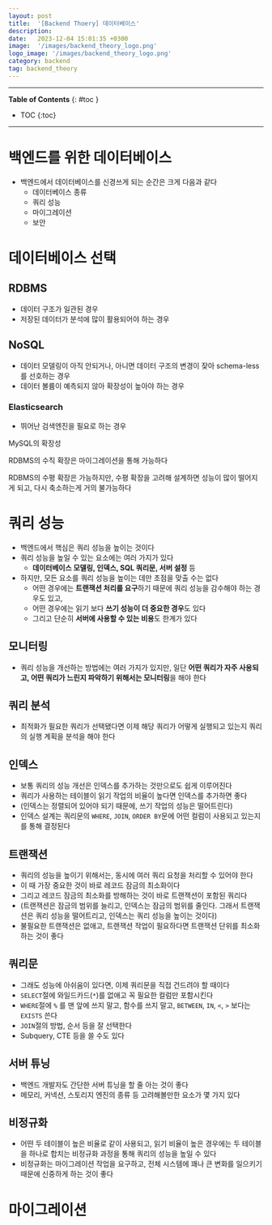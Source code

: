 ```yaml
---
layout: post
title:  '[Backend Thoery] 데이터베이스'
description: 
date:   2023-12-04 15:01:35 +0300
image:  '/images/backend_theory_logo.png'
logo_image: '/images/backend_theory_logo.png'
category: backend
tag: backend_theory
---
```


---
**Table of Contents**
{: #toc }
*  TOC
{:toc}

---

# 백엔드를 위한 데이터베이스

- 백엔드에서 데이터베이스를 신경쓰게 되는 순간은 크게 다음과 같다
  - 데이터베이스 종류
  - 쿼리 성능
  - 마이그레이션
  - 보안

# 데이터베이스 선택

## RDBMS

- 데이터 구조가 일관된 경우
- 저장된 데이터가 분석에 많이 활용되어야 하는 경우

## NoSQL

- 데이터 모델링이 아직 안되거나, 아니면 데이터 구조의 변경이 잦아 schema-less를 선호하는 경우
- 데이터 볼륨이 예측되지 않아 확장성이 높아야 하는 경우

### Elasticsearch

- 뛰어난 검색엔진을 필요로 하는 경우

<div class="fan-para">
    <div class="fan-bar">
      <i class="fa-solid fa-fan"></i>
      MySQL의 확장성
    </div>
    <div class="fan-content">
      <p>RDBMS의 수직 확장은 마이그레이션을 통해 가능하다</p>
      <p>RDBMS의 수평 확장은 가능하지만, 수평 확장을 고려해 설계하면 성능이 많이 떨어지게 되고, 다시 축소하는게 거의 불가능하다</p>
    </div>
</div>

# 쿼리 성능

- 백엔드에서 핵심은 쿼리 성능을 높이는 것이다
- 쿼리 성능을 높일 수 있는 요소에는 여러 가지가 있다
  - **데이터베이스 모델링, 인덱스, SQL 쿼리문, 서버 설정** 등
- 하지만, 모든 요소를 쿼리 성능을 높이는 데만 초점을 맞출 수는 없다
  - 어떤 경우에는 **트랜잭션 처리를 요구**하기 때문에 쿼리 성능을 감수해야 하는 경우도 있고,
  - 어떤 경우에는 읽기 보다 **쓰기 성능이 더 중요한 경우**도 있다
  - 그리고 단순히 **서버에 사용할 수 있는 비용**도 한계가 있다

## 모니터링

- 쿼리 성능을 개선하는 방법에는 여러 가지가 있지만, 일단 **어떤 쿼리가 자주 사용되고, 어떤 쿼리가 느린지 파악하기 위해서는 모니터링**을 해야 한다


## 쿼리 분석

- 최적화가 필요한 쿼리가 선택됐다면 이제 해당 쿼리가 어떻게 실행되고 있는지 쿼리의 실행 계획을 분석을 해야 한다


## 인덱스

- 보통 쿼리의 성능 개선은 인덱스를 추가하는 것만으로도 쉽게 이루어진다
- 쿼리가 사용하는 테이블이 읽기 작업의 비율이 높다면 인덱스를 추가하면 좋다
- (인덱스는 정렬되어 있어야 되기 때문에, 쓰기 작업의 성능은 떨어트린다)
- 인덱스 설계는 쿼리문의 `WHERE`, `JOIN`, `ORDER BY`문에 어떤 컬럼이 사용되고 있는지를 통해 결정된다

## 트랜잭션

- 쿼리의 성능을 높이기 위해서는, 동시에 여러 쿼리 요청을 처리할 수 있어야 한다
- 이 때 가장 중요한 것이 바로 레코드 잠금의 최소화이다
- 그리고 레코드 잠금의 최소화를 방해하는 것이 바로 트랜잭션이 포함된 쿼리다
- (트랜잭션은 잠금의 범위를 늘리고, 인덱스는 잠금의 범위를 줄인다. 그래서 트랜잭션은 쿼리 성능을 떨어트리고, 인덱스는 쿼리 성능을 높이는 것이다)
- 불필요한 트랜잭션은 없애고, 트랜잭션 작업이 필요하다면 트랜잭션 단위를 최소화 하는 것이 좋다

## 쿼리문

- 그래도 성능에 아쉬움이 있다면, 이제 쿼리문을 직접 건드려야 할 때이다
- `SELECT`절에 와일드카드(`*`)를 없애고 꼭 필요한 컬럼만 포함시킨다
- `WHERE`절에 `%` 를 맨 앞에 쓰지 말고, 함수를 쓰지 말고, `BETWEEN`, `IN`, `<`, `>` 보다는 `EXISTS` 쓴다
- `JOIN`절의 방법, 순서 등을 잘 선택한다
- Subquery, CTE 등을 쓸 수도 있다

## 서버 튜닝

- 백엔드 개발자도 간단한 서버 튜닝을 할 줄 아는 것이 좋다
- 메모리, 커넥션, 스토리지 엔진의 종류 등 고려해볼만한 요소가 몇 가지 있다

## 비정규화

- 어떤 두 테이블이 높은 비율로 같이 사용되고, 읽기 비율이 높은 경우에는 두 테이블을 하나로 합치는 비정규화 과정을 통해 쿼리의 성능을 높일 수 있다
- 비정규화는 마이그레이션 작업을 요구하고, 전체 시스템에 꽤나 큰 변화를 일으키기 때문에 신중하게 하는 것이 좋다

# 마이그레이션